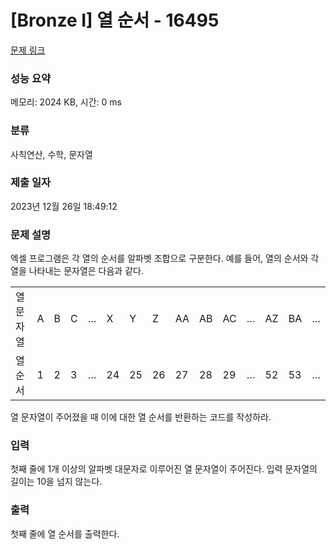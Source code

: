 # [Bronze I] 열 순서 - 16495 

[문제 링크](https://www.acmicpc.net/problem/16495) 

### 성능 요약

메모리: 2024 KB, 시간: 0 ms

### 분류

사칙연산, 수학, 문자열

### 제출 일자

2023년 12월 26일 18:49:12

### 문제 설명

<p>엑셀 프로그램은 각 열의 순서를 알파벳 조합으로 구분한다. 예를 들어, 열의 순서와 각 열을 나타내는 문자열은 다음과 같다.</p>

<table class="table table-bordered">
	<tbody>
		<tr>
			<td>열 문자열</td>
			<td>A</td>
			<td>B</td>
			<td>C</td>
			<td>…</td>
			<td>X</td>
			<td>Y</td>
			<td>Z</td>
			<td>AA</td>
			<td>AB</td>
			<td>AC</td>
			<td>…</td>
			<td>AZ</td>
			<td>BA</td>
			<td>…</td>
		</tr>
		<tr style="height:24.75pt">
			<td>열 순서</td>
			<td>1</td>
			<td>2</td>
			<td>3</td>
			<td>…</td>
			<td>24</td>
			<td>25</td>
			<td>26</td>
			<td>27</td>
			<td>28</td>
			<td>29</td>
			<td>…</td>
			<td>52</td>
			<td>53</td>
			<td>…</td>
		</tr>
	</tbody>
</table>

<p>열 문자열이 주어졌을 때 이에 대한 열 순서를 반환하는 코드를 작성하라.</p>

### 입력 

 <p>첫째 줄에 1개 이상의 알파벳 대문자로 이루어진 열 문자열이 주어진다. 입력 문자열의 길이는 10을 넘지 않는다.</p>

### 출력 

 <p>첫째 줄에 열 순서를 출력한다.</p>

